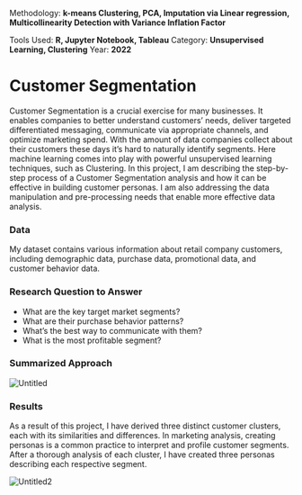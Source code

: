 Methodology: **k-means Clustering, PCA, Imputation via Linear regression, Multicollinearity Detection with Variance Inflation Factor**

Tools Used: **R, Jupyter Notebook, Tableau**
Category: **Unsupervised Learning, Clustering**
Year: **2022**

# Customer Segmentation
Customer Segmentation is a crucial exercise for many businesses. It enables companies to better understand customers’ needs, deliver targeted differentiated messaging, communicate via appropriate channels, and optimize marketing spend. With the amount of data companies collect about their customers these days it’s hard to naturally identify segments. Here machine learning comes into play with powerful unsupervised learning techniques, such as Clustering. In this project, I am describing the step-by-step process of a Customer Segmentation analysis and how it can be effective in building customer personas. I am also addressing the data manipulation and pre-processing needs that enable more effective data analysis.


### Data
My dataset contains various information about retail company customers, including demographic data, purchase data, promotional data, and customer behavior data.


### Research Question to Answer
- What are the key target market segments?
- What are their purchase behavior patterns?
- What’s the best way to communicate with them?
- What is the most profitable segment?


### Summarized Approach
![Untitled](https://github.com/aidatabaeva/customer-segmentation/assets/121254366/068b9da6-4c73-47d6-8402-5e04aa222200)


### Results
As a result of this project, I have derived three distinct customer clusters, each with its similarities and differences. In marketing analysis, creating personas is a common practice to interpret and profile customer segments. After a thorough analysis of each cluster, I have created three personas describing each respective segment.

![Untitled2](https://github.com/aidatabaeva/customer-segmentation/assets/121254366/139e4d0c-dfe8-4860-8c6e-4852a638705e)




